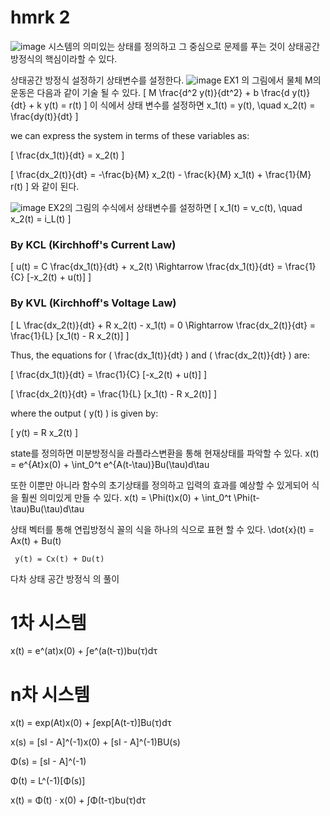 # hmrk 2

![image](https://github.com/user-attachments/assets/f85a1239-ef08-47e4-b542-8b399c994e5a)
시스템의 의미있는 상태를 정의하고 그 중심으로 문제를 푸는 것이 상태공간 방정식의 핵심이라할 수 있다.

상태공간 방정식 설정하기
상태변수를 설정한다.
![image](https://github.com/user-attachments/assets/0f08e127-b848-4143-87d1-c73e78386dc1)
EX1 의 그림에서 물체 M의 운동은 다음과 같이 기술 될 수 있다.
\[ 
M \frac{d^2 y(t)}{dt^2} + b \frac{d y(t)}{dt} + k y(t) = r(t) 
\]
이 식에서 상태 변수를 설정하면
x_1(t) = y(t), \quad x_2(t) = \frac{dy(t)}{dt}
\]

we can express the system in terms of these variables as:

\[
\frac{dx_1(t)}{dt} = x_2(t)
\]

\[
\frac{dx_2(t)}{dt} = -\frac{b}{M} x_2(t) - \frac{k}{M} x_1(t) + \frac{1}{M} r(t)
\]
와 같이 된다.

![image](https://github.com/user-attachments/assets/d1b3d1b1-2f74-4f7a-9f77-22204133b9bf)
EX2의 그림의 수식에서 상태변수를 설정하면
\[
x_1(t) = v_c(t), \quad x_2(t) = i_L(t)
\]

### By KCL (Kirchhoff's Current Law)

\[
u(t) = C \frac{dx_1(t)}{dt} + x_2(t) \Rightarrow \frac{dx_1(t)}{dt} = \frac{1}{C} [-x_2(t) + u(t)]
\]

### By KVL (Kirchhoff's Voltage Law)

\[
L \frac{dx_2(t)}{dt} + R x_2(t) - x_1(t) = 0 \Rightarrow \frac{dx_2(t)}{dt} = \frac{1}{L} [x_1(t) - R x_2(t)]
\]

Thus, the equations for \( \frac{dx_1(t)}{dt} \) and \( \frac{dx_2(t)}{dt} \) are:

\[
\frac{dx_1(t)}{dt} = \frac{1}{C} [-x_2(t) + u(t)]
\]

\[
\frac{dx_2(t)}{dt} = \frac{1}{L} [x_1(t) - R x_2(t)]
\]

where the output \( y(t) \) is given by:

\[
y(t) = R x_2(t)
\]

state를 정의하면 미분방정식을 라플라스변환을 통해 현재상태를 파악할 수 있다.
x(t) = e^{At}x(0) + \int_0^t e^{A(t-\tau)}Bu(\tau)d\tau

또한 이뿐만 아니라 함수의 초기상태를 정의하고 입력의 효과를 예상할 수 있게되어 식을 훨씬 의미있게 만들 수 있다.
x(t) = \Phi(t)x(0) + \int_0^t \Phi(t-\tau)Bu(\tau)d\tau

상태 벡터를 통해 연립방정식 꼴의 식을 하나의 식으로 표현 할 수 있다.
  \dot{x}(t) = Ax(t) + Bu(t)

     y(t) = Cx(t) + Du(t)

다차 상태 공간 방정식 의 풀이
# 1차 시스템
x(t) = e^(at)x(0) + ∫e^(a(t-τ))bu(τ)dτ

# n차 시스템
x(t) = exp(At)x(0) + ∫exp[A(t-τ)]Bu(τ)dτ

x(s) = [sI - A]^(-1)x(0) + [sI - A]^(-1)BU(s)

Φ(s) = [sI - A]^(-1)

Φ(t) = L^(-1)[Φ(s)]

x(t) = Φ(t) · x(0) + ∫Φ(t-τ)bu(τ)dτ
